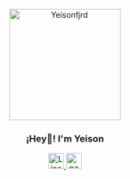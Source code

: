 <p align="center" width="300">
  <img align="center" width="200" src="https://i.imgur.com/MKQzW4A.png" alt="Yeisonfjrd">
  <h3 align="center">¡Hey👋! I'm Yeison</h3>
</p>

<p align="center">
  <a href="https://www.linkedin.com/in/yeison-fajardo/">
    <img src="https://user-images.githubusercontent.com/54821132/129295074-333e74c5-25b8-427c-a20b-9aaf8233574d.png" width="28px" height="28px" alt="Linedin"/>
  </a>
  <a href="https://yeisonfjrd.netlify.app/">
    <img src="https://user-images.githubusercontent.com/54821132/129295088-d8b1421a-2274-42a2-951c-3acc1d5807d6.png" width="28px" height="28px" alt="paginaweb"/>
  </a>
</p>
